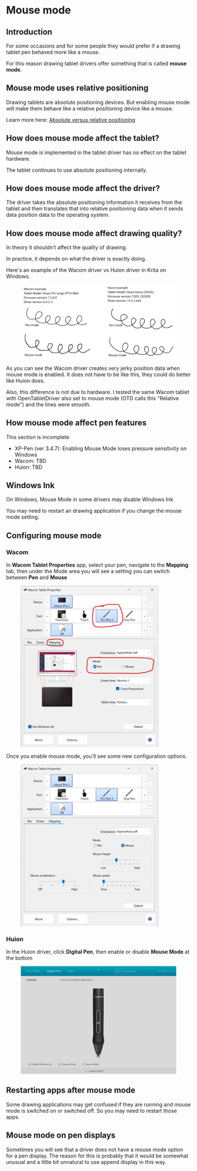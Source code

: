 # Mouse mode

&#x20;            &#x20;

## Introduction

For some occasions and for some people they would prefer if a drawing tablet pen behaved more like a mouse.

For this reason drawing tablet drivers offer something that is called **mouse mode**.

## Mouse mode uses relative positioning

Drawing tablets are absolute positioning devices. But enabling mouse mode will make them behave like a relative positioning device like a mouse.

Learn more here: [Absolute versus relative positioning](absolute-versus-relative-positioning.md)

## How does mouse mode affect the tablet?

Mouse mode is implemented in the tablet driver has no effect on the tablet hardware.

The tablet continues to use absolute positioning internally.&#x20;

## How does mouse mode affect the driver?

The driver takes the absolute positioning information it receives from the tablet and then translates that into relative positioning data when it sends data position data to the operating system.

## How does mouse mode affect drawing quality?

In theory it shouldn't affect the quality of drawing.

In practice, it depends on what the driver is exactly doing.

Here's an example of the Wacom driver vs Huion driver in Krita on Windows.

<div align="left">

<figure><img src="../.gitbook/assets/image (345).png" alt="" width="563"><figcaption></figcaption></figure>

</div>

As you can see the Wacom driver creates very jerky position data when mouse mode is enabled. It does not have to be like this, they could do better like Huion does.

Also, this difference is not due to hardware. I tested the same Wacom tablet with OpenTabletDriver also set to mouse mode (OTD calls this "Relative mode") and the lines were smooth.

## How mouse mode affect pen features

This section is incomplete

* XP-Pen (ver 3.4.7): Enabling Mouse Mode loses pressure sensitivity on Windows
* Wacom: TBD
* Huion: TBD

## Windows Ink

On Windows, Mouse Mode in some drivers may disable Windows Ink

You may need to restart an drawing application if you change the mouse mode setting.&#x20;

##

## Configuring mouse mode

### Wacom

In **Wacom Tablet Properties** app, select your pen, navigate to the **Mapping** tab, then under the Mode area you will see a setting you can switch between **Pen** and **Mouse**&#x20;

<div align="left">

<figure><img src="../.gitbook/assets/image (207).png" alt="" width="375"><figcaption></figcaption></figure>

</div>

Once you enable mouse mode, you'll see some new configuration options.

<div align="left">

<figure><img src="../.gitbook/assets/image (254).png" alt="" width="375"><figcaption></figcaption></figure>

</div>

### Huion

In the Huion driver, click **Digital Pen**, then enable or disable **Mouse Mode** at the bottom&#x20;

<div align="left">

<figure><img src="../.gitbook/assets/image (171).png" alt="" width="563"><figcaption></figcaption></figure>

</div>

## Restarting apps after mouse mode

Some drawing applications may get confused if they are running and mouse mode is switched on or switched off. So you may need to restart those apps.

## Mouse mode on pen displays

Sometimes you will see that a driver does not have a mouse mode option for a pen display. The reason for this is probably that it would be somewhat unusual and a little bit unnatural to use append display in this way.

&#x20;
